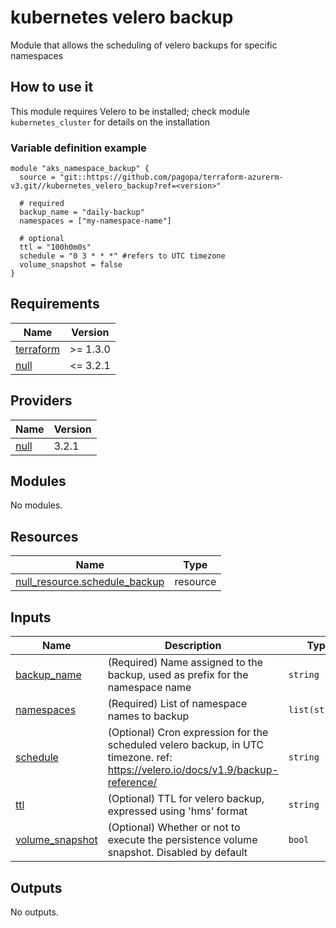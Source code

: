 # kubernetes velero backup

Module that allows the scheduling of velero backups for specific namespaces

## How to use it

This module requires Velero to be installed; check module `kubernetes_cluster` for details on the installation

### Variable definition example

```hcl
module "aks_namespace_backup" {
  source = "git::https://github.com/pagopa/terraform-azurerm-v3.git//kubernetes_velero_backup?ref=<version>"
  
  # required
  backup_name = "daily-backup"
  namespaces = ["my-namespace-name"]
  
  # optional
  ttl = "100h0m0s"
  schedule = "0 3 * * *" #refers to UTC timezone
  volume_snapshot = false
}

```


<!-- markdownlint-disable -->
<!-- BEGINNING OF PRE-COMMIT-TERRAFORM DOCS HOOK -->
## Requirements

| Name | Version |
|------|---------|
| <a name="requirement_terraform"></a> [terraform](#requirement\_terraform) | >= 1.3.0 |
| <a name="requirement_null"></a> [null](#requirement\_null) | <= 3.2.1 |

## Providers

| Name | Version |
|------|---------|
| <a name="provider_null"></a> [null](#provider\_null) | 3.2.1 |

## Modules

No modules.

## Resources

| Name | Type |
|------|------|
| [null_resource.schedule_backup](https://registry.terraform.io/providers/hashicorp/null/latest/docs/resources/resource) | resource |

## Inputs

| Name | Description | Type | Default | Required |
|------|-------------|------|---------|:--------:|
| <a name="input_backup_name"></a> [backup\_name](#input\_backup\_name) | (Required) Name assigned to the backup, used as prefix for the namespace name | `string` | n/a | yes |
| <a name="input_namespaces"></a> [namespaces](#input\_namespaces) | (Required) List of namespace names to backup | `list(string)` | n/a | yes |
| <a name="input_schedule"></a> [schedule](#input\_schedule) | (Optional) Cron expression for the scheduled velero backup, in UTC timezone. ref: https://velero.io/docs/v1.9/backup-reference/ | `string` | `"0 3 * * *"` | no |
| <a name="input_ttl"></a> [ttl](#input\_ttl) | (Optional) TTL for velero backup, expressed using '<number>h<number>m<number>s' format | `string` | `"360h0m0s"` | no |
| <a name="input_volume_snapshot"></a> [volume\_snapshot](#input\_volume\_snapshot) | (Optional) Whether or not to execute the persistence volume snapshot. Disabled by default | `bool` | `false` | no |

## Outputs

No outputs.
<!-- END OF PRE-COMMIT-TERRAFORM DOCS HOOK -->
